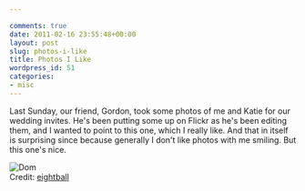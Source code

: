 ```yaml
---

comments: true
date: 2011-02-16 23:55:48+00:00
layout: post
slug: photos-i-like
title: Photos I Like
wordpress_id: 51
categories:
- misc
---
```


Last Sunday, our friend, Gordon, took some photos of me and Katie for our wedding invites. He's been putting some up on Flickr as he's been editing them, and I wanted to point to this one, which I really like. And that in itself is surprising since because generally I don't like photos with me smiling. But this one's nice.  

![Dom](http://farm6.static.flickr.com/5099/5448466649_7c390c741b.jpg)  
Credit: [eightball](http://www.flickr.com/photos/kola1965/5448466649/)  
